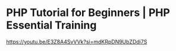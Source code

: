# PHP Tutorial for Beginners | PHP Essential Training

https://youtu.be/E3Z8A4SvVVk?si=mdKRpDN9UbZDdi7S